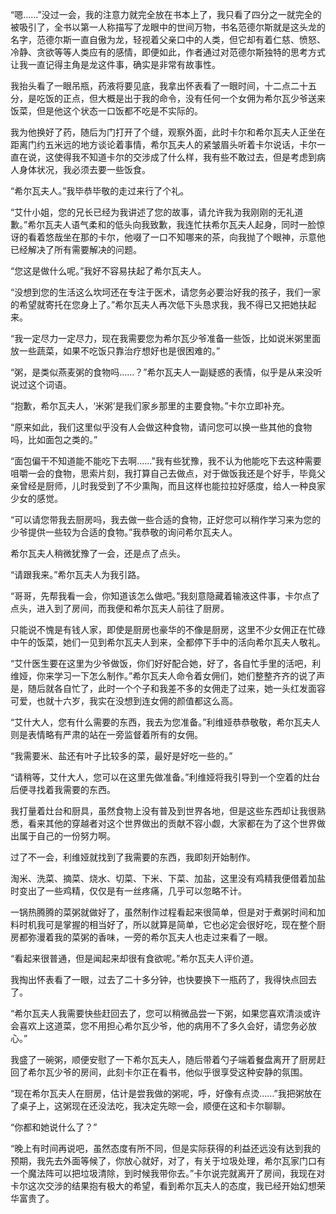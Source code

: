 “嗯……”没过一会，我的注意力就完全放在书本上了，我只看了四分之一就完全的被吸引了，全书以第一人称描写了龙眼中的世间万物，书名范德尔斯就是这头龙的名字，范德尔斯一直自傲为龙，轻视着父亲口中的人类，但它却有着仁慈、愤怒、冷静、贪欲等等人类应有的感情，即便如此，作者通过对范德尔斯独特的思考方式让我一直记得主角是龙这件事，确实是非常有故事性。

我抬头看了一眼吊瓶，药液将要见底，我拿出怀表看了一眼时间，十二点二十五分，是吃饭的正点，但大概是出于我的命令，没有任何一个女佣为希尔瓦少爷送来饭菜，但是他这个状态一口饭都不吃是不实际的。

我为他换好了药，随后为门打开了个缝，观察外面，此时卡尔和希尔瓦夫人正坐在距离门约五米远的地方谈论着事情，希尔瓦夫人的紧皱眉头听着卡尔说话，卡尔一直在说，这使得我不知道卡尔的交涉成了什么样，我有些不敢过去，但是考虑到病人身体状况，我必须去要一些饭食。

“希尔瓦夫人。”我毕恭毕敬的走过来行了个礼。

“艾什小姐，您的兄长已经为我讲述了您的故事，请允许我为我刚刚的无礼道歉。”希尔瓦夫人语气柔和的低头向我致歉，我连忙扶希尔瓦夫人起身，同时一脸惊讶的看着悠哉坐在那的卡尔，他啜了一口不知哪来的茶，向我抛了个眼神，示意他已经解决了所有需要解决的问题。

“您这是做什么呢。”我好不容易扶起了希尔瓦夫人。

“没想到您的生活这么坎坷还在专注于医术，请您务必要治好我的孩子，我们一家的希望就寄托在您身上了。”希尔瓦夫人再次低下头恳求我，我不得已又把她扶起来。

“我一定尽力一定尽力，现在我需要您为希尔瓦少爷准备一些饭，比如说米粥里面放一些蔬菜，如果不吃饭只靠治疗想好也是很困难的。”

“粥，是类似燕麦粥的食物吗……？”希尔瓦夫人一副疑惑的表情，似乎是从来没听说过这个词语。

“抱歉，希尔瓦夫人，‘米粥’是我们家乡那里的主要食物。”卡尔立即补充。

“原来如此，我们这里似乎没有人会做这种食物，请问您可以换一些其他的食物吗，比如面包之类的。”

“面包偏干不知道能不能吃下去啊……”我有些犹豫，我不认为他能吃下去这种需要咀嚼一会的食物，思索片刻，我打算自己去做点，对于做饭我还是个好手，毕竟父亲曾经是厨师，儿时我受到了不少熏陶，而且这样也能拉拉好感度，给人一种良家少女的感觉。

“可以请您带我去厨房吗，我去做一些合适的食物，正好您可以稍作学习来为您的少爷提供一些较为合适的食物。”我恭敬的询问希尔瓦夫人。

希尔瓦夫人稍微犹豫了一会，还是点了点头。

“请跟我来。”希尔瓦夫人为我引路。

“哥哥，先帮我看一会，你知道该怎么做吧。”我刻意隐藏着输液这件事，卡尔点了点头，进入到了房间，而我便和希尔瓦夫人前往了厨房。

只能说不愧是有钱人家，即使是厨房也豪华的不像是厨房，这里不少女佣正在忙碌中午的饭菜，她们一见到希尔瓦夫人到来，全都停下手中的活向希尔瓦夫人敬礼。

“艾什医生要在这里为少爷做饭，你们好好配合她，好了，各自忙手里的活吧，利维娅，你来学习一下怎么制作。”希尔瓦夫人命令着女佣们，她们整整齐齐的说了声是，随后就各自忙了，此时一个个子和我差不多的女佣走了过来，她一头红发面容可爱，也就十六岁，我实在没想到连女佣的颜值都这么高。

“艾什大人，您有什么需要的东西，我去为您准备。”利维娅恭恭敬敬，希尔瓦夫人则是表情略有严肃的站在一旁监督着所有的女佣。

“我需要米、盐还有叶子比较多的菜，最好是好吃一些的。”

“请稍等，艾什大人，您可以在这里先做准备。”利维娅将我引导到一个空着的灶台后便寻找着我需要的东西。

我打量着灶台和厨具，虽然食物上没有普及到世界各地，但是这些东西却让我很熟悉，看来其他的穿越者对这个世界做出的贡献不容小觑，大家都在为了这个世界做出属于自己的一份努力啊。

过了不一会，利维娅就找到了我需要的东西，我即刻开始制作。

淘米、洗菜、摘菜、烧水、切菜、下米、下菜、加盐，这里没有鸡精我便借着加盐时变出了一些鸡精，仅仅是有一丝疼痛，几乎可以忽略不计。

一锅热腾腾的菜粥就做好了，虽然制作过程看起来很简单，但是对于煮粥时间和加料时机我可是掌握的相当好了，所以就算是简单，它也必定会很好吃，现在整个厨房都弥漫着我的菜粥的香味，一旁的希尔瓦夫人也走过来看了一眼。

“看起来很普通，但是闻起来却很有食欲呢。”希尔瓦夫人评价道。

我掏出怀表看了一眼，过去了二十多分钟，也快要换下一瓶药了，我得快点回去了。

“希尔瓦夫人我需要快些赶回去了，您可以稍微品尝一下粥，如果您喜欢清淡或许会喜欢上这道菜，您不用担心希尔瓦少爷，他的病用不了多久会好，请您务必放心。”

我盛了一碗粥，顺便安慰了一下希尔瓦夫人，随后带着勺子端着餐盘离开了厨房赶回了希尔瓦少爷的房间，此刻卡尔正在看书，他似乎很享受这种安静的氛围。

“现在希尔瓦夫人在厨房，估计是尝我做的粥呢，呼，好像有点烫……”我把粥放在了桌子上，这粥现在还没法吃，我决定先晾一会，顺便在这和卡尔聊聊。

“你都和她说什么了？”

“晚上有时间再说吧，虽然态度有所不同，但是实际获得的利益还远没有达到我的预期，我先去外面等候了，你放心就好，对了，有关于垃圾处理，希尔瓦家门口有一个魔法阵可以把垃圾清除，到时候我带你去。”卡尔说完就离开了房间，我现在对卡尔这次交涉的结果抱有极大的希望，看到希尔瓦夫人的态度，我已经开始幻想荣华富贵了。

